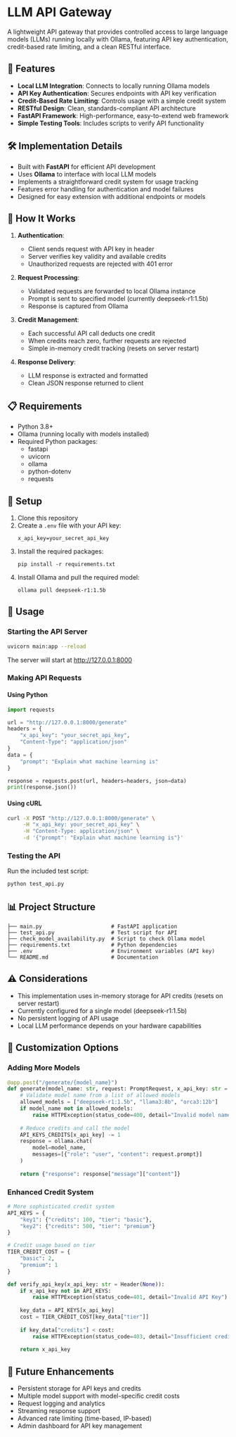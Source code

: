 # LLM API Gateway

A lightweight API gateway that provides controlled access to large language models (LLMs) running locally with Ollama, featuring API key authentication, credit-based rate limiting, and a clean RESTful interface.

## 🚀 Features

- **Local LLM Integration**: Connects to locally running Ollama models
- **API Key Authentication**: Secures endpoints with API key verification
- **Credit-Based Rate Limiting**: Controls usage with a simple credit system
- **RESTful Design**: Clean, standards-compliant API architecture
- **FastAPI Framework**: High-performance, easy-to-extend web framework
- **Simple Testing Tools**: Includes scripts to verify API functionality

## 🛠️ Implementation Details

- Built with **FastAPI** for efficient API development
- Uses **Ollama** to interface with local LLM models
- Implements a straightforward credit system for usage tracking
- Features error handling for authentication and model failures
- Designed for easy extension with additional endpoints or models

## 🧩 How It Works

1. **Authentication**:
   - Client sends request with API key in header
   - Server verifies key validity and available credits
   - Unauthorized requests are rejected with 401 error

2. **Request Processing**:
   - Validated requests are forwarded to local Ollama instance
   - Prompt is sent to specified model (currently deepseek-r1:1.5b)
   - Response is captured from Ollama

3. **Credit Management**:
   - Each successful API call deducts one credit
   - When credits reach zero, further requests are rejected
   - Simple in-memory credit tracking (resets on server restart)

4. **Response Delivery**:
   - LLM response is extracted and formatted
   - Clean JSON response returned to client

## 📋 Requirements

- Python 3.8+
- Ollama (running locally with models installed)
- Required Python packages:
  - fastapi
  - uvicorn
  - ollama
  - python-dotenv
  - requests

## 🔧 Setup

1. Clone this repository
2. Create a `.env` file with your API key:
   ```
   x_api_key=your_secret_api_key
   ```
3. Install the required packages:
   ```
   pip install -r requirements.txt
   ```
4. Install Ollama and pull the required model:
   ```
   ollama pull deepseek-r1:1.5b
   ```

## 🚀 Usage

### Starting the API Server

```bash
uvicorn main:app --reload
```

The server will start at http://127.0.0.1:8000

### Making API Requests

#### Using Python
```python
import requests

url = "http://127.0.0.1:8000/generate"
headers = {
    "x_api_key": "your_secret_api_key",
    "Content-Type": "application/json"
}
data = {
    "prompt": "Explain what machine learning is"
}

response = requests.post(url, headers=headers, json=data)
print(response.json())
```

#### Using cURL
```bash
curl -X POST "http://127.0.0.1:8000/generate" \
     -H "x_api_key: your_secret_api_key" \
     -H "Content-Type: application/json" \
     -d '{"prompt": "Explain what machine learning is"}'
```

### Testing the API

Run the included test script:
```bash
python test_api.py
```

## 📊 Project Structure

```
├── main.py                      # FastAPI application
├── test_api.py                  # Test script for API
├── check_model_availability.py  # Script to check Ollama model
├── requirements.txt             # Python dependencies
├── .env                         # Environment variables (API key)
└── README.md                    # Documentation
```

## ⚠️ Considerations

- This implementation uses in-memory storage for API credits (resets on server restart)
- Currently configured for a single model (deepseek-r1:1.5b)
- No persistent logging of API usage
- Local LLM performance depends on your hardware capabilities

## 🔄 Customization Options

### Adding More Models

```python
@app.post("/generate/{model_name}")
def generate(model_name: str, request: PromptRequest, x_api_key: str = Depends(verify_api_key)):
    # Validate model name from a list of allowed models
    allowed_models = ["deepseek-r1:1.5b", "llama3:8b", "orca3:12b"]
    if model_name not in allowed_models:
        raise HTTPException(status_code=400, detail="Invalid model name")
    
    # Reduce credits and call the model
    API_KEYS_CREDITS[x_api_key] -= 1
    response = ollama.chat(
        model=model_name,
        messages=[{"role": "user", "content": request.prompt}]
    )
    
    return {"response": response["message"]["content"]}
```

### Enhanced Credit System

```python
# More sophisticated credit system
API_KEYS = {
    "key1": {"credits": 100, "tier": "basic"},
    "key2": {"credits": 500, "tier": "premium"}
}

# Credit usage based on tier
TIER_CREDIT_COST = {
    "basic": 2,
    "premium": 1
}

def verify_api_key(x_api_key: str = Header(None)):
    if x_api_key not in API_KEYS:
        raise HTTPException(status_code=401, detail="Invalid API Key")
    
    key_data = API_KEYS[x_api_key]
    cost = TIER_CREDIT_COST[key_data["tier"]]
    
    if key_data["credits"] < cost:
        raise HTTPException(status_code=403, detail="Insufficient credits")
    
    return x_api_key
```

## 📝 Future Enhancements

- Persistent storage for API keys and credits
- Multiple model support with model-specific credit costs
- Request logging and analytics
- Streaming response support
- Advanced rate limiting (time-based, IP-based)
- Admin dashboard for API key management 